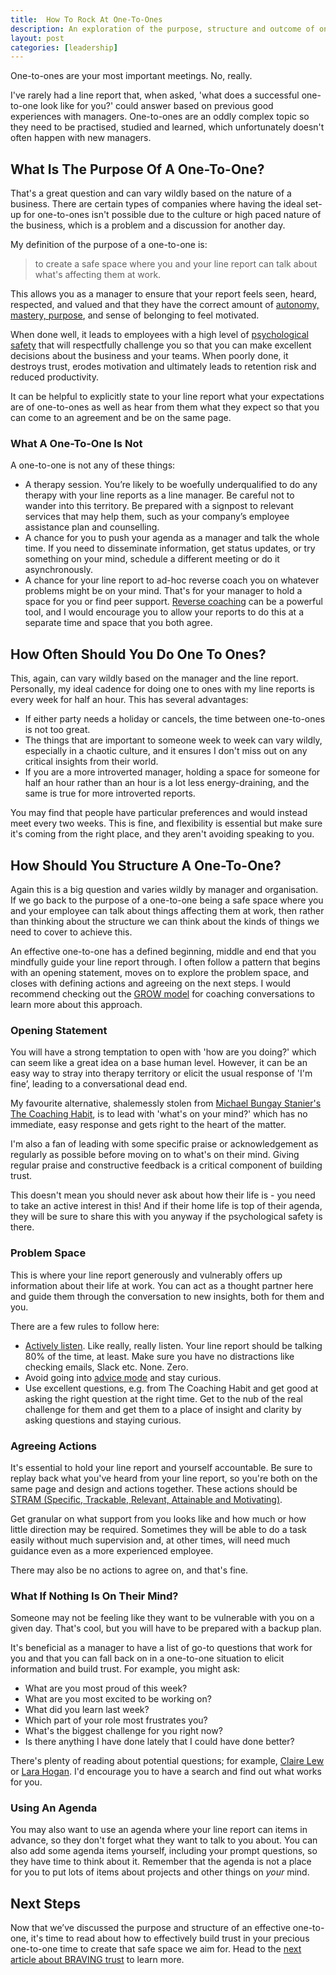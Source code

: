 ```yaml
---
title:  How To Rock At One-To-Ones
description: An exploration of the purpose, structure and outcome of one-to-ones to help you rock at them.
layout: post
categories: [leadership]
---
```


One-to-ones are your most important meetings. No, really.

I've rarely had a line report that, when asked, 'what does a successful one-to-one look like for you?' could answer based on previous good experiences with managers. One-to-ones are an oddly complex topic so they need to be practised, studied and learned, which unfortunately doesn't often happen with new managers.

## What Is The Purpose Of A One-To-One?

 That's a great question and can vary wildly based on the nature of a business. There are certain types of companies where having the ideal set-up for one-to-ones isn't possible due to the culture or high paced nature of the business, which is a problem and a discussion for another day.

 My definition of the purpose of a one-to-one is:
 > to create a safe space where you and your line report can talk about what's affecting them at work.

 This allows you as a manager to ensure that your report feels seen, heard, respected, and valued and that they have the correct amount of [autonomy, mastery, purpose](https://www.wob.com/en-gb/books/daniel-h-pink/drive/9781847677686), and sense of belonging to feel motivated.

 When done well, it leads to employees with a high level of [psychological safety](https://blackwells.co.uk/bookshop/product/9781119477242) that will respectfully challenge you so that you can make excellent decisions about the business and your teams. When poorly done, it destroys trust, erodes motivation and ultimately leads to retention risk and reduced productivity.

 It can be helpful to explicitly state to your line report what your expectations are of one-to-ones as well as hear from them what they expect so that you can come to an agreement and be on the same page.

### What A One-To-One Is Not

 A one-to-one is not any of these things:
 * A therapy session. You’re likely to be woefully underqualified to do any therapy with your line reports as a line manager. Be careful not to wander into this territory. Be prepared with a signpost to relevant services that may help them, such as your company’s employee assistance plan and counselling.
 * A chance for you to push your agenda as a manager and talk the whole time. If you need to disseminate information, get status updates, or try something on your mind, schedule a different meeting or do it asynchronously.
 * A chance for your line report to ad-hoc reverse coach you on whatever problems might be on your mind. That's for your manager to hold a space for you or find peer support. [Reverse coaching](https://www.linkedin.com/pulse/why-your-organization-needs-reverse-coaching-program-shinjini-sur/) can be a powerful tool, and I would encourage you to allow your reports to do this at a separate time and space that you both agree.

## How Often Should You Do One To Ones?

 This, again, can vary wildly based on the manager and the line report. Personally, my ideal cadence for doing one to ones with my line reports is every week for half an hour. This has several advantages:
 * If either party needs a holiday or cancels, the time between one-to-ones is not too great.
 * The things that are important to someone week to week can vary wildly, especially in a chaotic culture, and it ensures I don't miss out on any critical insights from their world.
 * If you are a more introverted manager, holding a space for someone for half an hour rather than an hour is a lot less energy-draining, and the same is true for more introverted reports.

 You may find that people have particular preferences and would instead meet every two weeks. This is fine, and flexibility is essential but make sure it's coming from the right place, and they aren't avoiding speaking to you.

## How Should You Structure A One-To-One?

Again this is a big question and varies wildly by manager and organisation. If we go back to the purpose of a one-to-one being a safe space where you and your employee can talk about things affecting them at work, then rather than thinking about the structure we can think about the kinds of things we need to cover to achieve this.

An effective one-to-one has a defined beginning, middle and end that you mindfully guide your line report through. I often follow a pattern that begins with an opening statement, moves on to explore the problem space, and closes with defining actions and agreeing on the next steps. I would recommend checking out the [GROW model](https://www.performanceconsultants.com/grow-model) for coaching conversations to learn more about this approach.

### Opening Statement

You will have a strong temptation to open with 'how are you doing?' which can seem like a great idea on a base human level. However, it can be an easy way to stray into therapy territory or elicit the usual response of 'I'm fine’, leading to a conversational dead end.

My favourite alternative, shalemessly stolen from [Michael Bungay Stanier's The Coaching Habit](https://www.wob.com/en-gb/books/bungay-michael-stainer/coaching-habit/9780978440749), is to lead with 'what's on your mind?' which has no immediate, easy response and gets right to the heart of the matter.

I'm also a fan of leading with some specific praise or acknowledgement as regularly as possible before moving on to what's on their mind. Giving regular praise and constructive feedback is a critical component of building trust.

This doesn't mean you should never ask about how their life is - you need to take an active interest in this! And if their home life is top of their agenda, they will be sure to share this with you anyway if the psychological safety is there.

### Problem Space

This is where your line report generously and vulnerably offers up information about their life at work. You can act as a thought partner here and guide them through the conversation to new insights, both for them and you.

There are a few rules to follow here:
* [Actively listen](https://www.verywellmind.com/what-is-active-listening-3024343). Like really, really listen. Your line report should be talking 80% of the time, at least. Make sure you have no distractions like checking emails, Slack etc. None. Zero.
* Avoid going into [advice mode](https://blackwells.co.uk/bookshop/product/9781989025758) and stay curious.
* Use excellent questions, e.g. from The Coaching Habit and get good at asking the right question at the right time. Get to the nub of the real challenge for them and get them to a place of insight and clarity by asking questions and staying curious.

### Agreeing Actions

It's essential to hold your line report and yourself accountable. Be sure to replay back what you've heard from your line report, so you're both on the same page and design and actions together. These actions should be [STRAM (Specific, Trackable, Relevant, Attainable and Motivating)](https://footwearexchange.com/stram-effective-way-to-set-smart-goal/).

Get granular on what support from you looks like and how much or how little direction may be required. Sometimes they will be able to do a task easily without much supervision and, at other times, will need much guidance even as a more experienced employee.

There may also be no actions to agree on, and that's fine.

### What If Nothing Is On Their Mind?

Someone may not be feeling like they want to be vulnerable with you on a given day. That's cool, but you will have to be prepared with a backup plan.

It's beneficial as a manager to have a list of go-to questions that work for you and that you can fall back on in a one-to-one situation to elicit information and build trust. For example, you might ask:
* What are you most proud of this week?
* What are you most excited to be working on?
* What did you learn last week?
* Which part of your role most frustrates you?
* What's the biggest challenge for you right now?
* Is there anything I have done lately that I could have done better?

There's plenty of reading about potential questions; for example, [Claire Lew](https://knowyourteam.com/blog/2020/02/19/how-to-coach-employees-ask-these-1-on-1-meeting-questions/) or [Lara Hogan](https://larahogan.me/blog/first-one-on-one-questions/). I'd encourage you to have a search and find out what works for you.

### Using An Agenda

You may also want to use an agenda where your line report can items in advance, so they don't forget what they want to talk to you about. You can also add some agenda items yourself, including your prompt questions, so they have time to think about it. Remember that the agenda is not a place for you to put lots of items about projects and other things on _your_ mind.

## Next Steps

Now that we’ve discussed the purpose and structure of an effective one-to-one, it's time to read about how to effectively build trust in your precious one-to-one time to create that safe space we aim for. Head to the [next article about BRAVING trust](https://outragedpinkracoon.com/2022/06/06/braving-trust-in-one-to-ones.html) to learn more.
